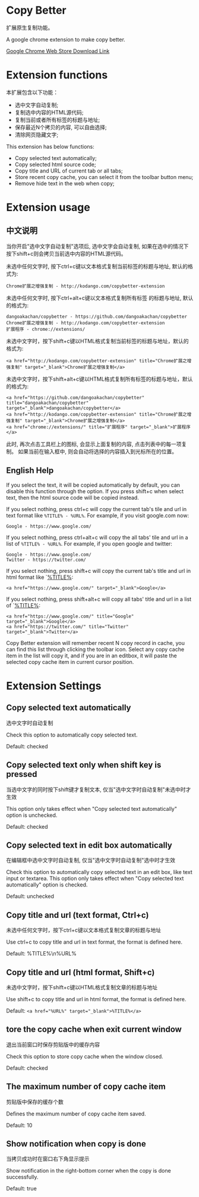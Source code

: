 Copy Better
===========

扩展原生复制功能。

A google chrome extension to make copy better.

[Google Chrome Web Store
Download Link](https://chrome.google.com/webstore/detail/copy-better/hpihdokfdmmghaclaojfpmbckkhjgebc)

Extension functions
===================

本扩展包含以下功能：

* 选中文字自动复制;
* 复制选中内容的HTML源代码;
* 复制当前或者所有标签的标题与地址;
* 保存最近N个拷贝的内容, 可以自由选择;
* 清除网页隐藏文字;

This extension has below functions:
* Copy selected text automatically;
* Copy selected html source code;
* Copy title and URL of current tab or all tabs;
* Store recent copy cache, you can select it from the toolbar button menu;
* Remove hide text in the web when copy;

Extension usage
================
中文说明
--------

当你开启"选中文字自动复制"选项后, 选中文字会自动复制, 如果在选中的情况下按下shift+c则会拷贝当前选中内容的HTML源代码。

未选中任何文字时, 按下ctrl+c键以文本格式复制当前标签的标题与地址, 默认的格式为:

    Chrome扩展之增强复制 - http://kodango.com/copybetter-extension

未选中任何文字时, 按下ctrl+alt+c键以文本格式复制所有标签 的标题与地址, 默认的格式为:

    dangoakachan/copybetter - https://github.com/dangoakachan/copybetter
    Chrome扩展之增强复制 - http://kodango.com/copybetter-extension
    扩展程序 - chrome://extensions/

未选中文字时，按下shift+c键以HTML格式复制当前标签的标题与地址，默认的格式为:

    <a href="http://kodango.com/copybetter-extension" title="Chrome扩展之增强复制" target="_blank">Chrome扩展之增强复制</a>

未选中文字时，按下shift+alt+c键以HTML格式复制所有标签的标题与地址，默认的格式为:

    <a href="https://github.com/dangoakachan/copybetter" title="dangoakachan/copybetter" target="_blank">dangoakachan/copybetter</a>
    <a href="http://kodango.com/copybetter-extension" title="Chrome扩展之增强复制" target="_blank">Chrome扩展之增强复制</a>
    <a href="chrome://extensions/" title="扩展程序" target="_blank">扩展程序</a>

此时, 再次点击工具栏上的图标, 会显示上面复制的内容, 点击列表中的每一项复制。 如果当前在输入框中, 则会自动将选择的内容插入到光标所在的位置。

English Help
------------

If you select the text, it will be copied automatically by default, you can
disable this function through the option. If you press shift+c when select text,
then the html source code will be copied instead.

If you select nothing, press ctrl+c will copy the current tab's tile and url
in text format like `%TITLE% - %URL%`. For example, if you visit google.com
now:

    Google - https://www.google.com/

If you select nothing, press ctrl+alt+c will copy the all tabs' tile and url
in a list of `%TITLE% - %URL%`. For example, if you open google and twitter:

    Google - https://www.google.com/
    Twitter - https://twitter.com/

If you select nothing, press shift+c will copy the current tab's title and url
in html format like `<a href="%URL%" target="_blank">%TITLE%</a>:

    <a href="https://www.google.com/" target="_blank">Google</a>

If you select nothing, press shift+alt+c will copy all tabs' title and url in a
list of `<a href="%URL%" target="_blank">%TITLE%</a>:

    <a href="https://www.google.com/" title="Google" target="_blank">Google</a>
    <a href="https://twitter.com/" title="Twitter" target="_blank">Twitter</a>

Copy Better extension will remember recent N copy record in cache, you can find
this list through clicking the toolbar icon. Select any copy cache item in the
list will copy it, and if you are in an editbox, it will paste the selected copy
cache item in current cursor position.

Extension Settings
==================

Copy selected text automatically
--------------------------------
 
选中文字时自动复制

Check this option to automatically copy selected text.

Default: checked

Copy selected text only when shift key is pressed
-------------------------------------------------

当选中文字的同时按下shift键才复制文本, 仅当"选中文字时自动复制"未选中时才生效

This option only takes effect when "Copy selected text automatically" option is unchecked.

Default: checked

Copy selected text in edit box automatically
--------------------------------------------

在编辑框中选中文字时自动复制, 仅当"选中文字时自动复制"选中时才生效

Check this option to automatically copy selected text in an edit box, like text input
or textarea. This option only takes effect when "Copy selected text automatically"
option is checked.

Default: unchecked

Copy title and url (text format, Ctrl+c)
----------------------------------------

未选中任何文字时，按下ctrl+c键以文本格式复制文章的标题与地址

Use ctrl+c to copy title and url in text format, the format is defined here. 

Default: %TITLE%\n%URL%

Copy title and url (html format, Shift+c)
------------------------------------------

未选中文字时，按下shift+c键以HTML格式复制文章的标题与地址

Use shift+c to copy title and url in html format, the format is defined here.

Default: `<a href="%URL%" target="_blank">%TITLE%</a>`
	
tore the copy cache when exit current window
--------------------------------------------

退出当前窗口时保存剪贴版中的缓存内容

Check this option to store copy cache when the window closed.

Default: checked

The maximum number of copy cache item
-------------------------------------

剪贴版中保存的缓存个数

Defines the maximum number of copy cache item saved.

Default: 10

Show notification when copy is done
----------------------------------------

当拷贝成功时在窗口右下角显示提示

Show notification in the right-bottom corner when the copy is done successfully.

Default: true
